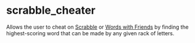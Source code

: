 # scrabble_cheater
Allows the user to cheat on [Scrabble](https://en.wikipedia.org/wiki/Scrabble) or [Words with Friends](https://en.wikipedia.org/wiki/Words_with_Friends) by finding the highest-scoring word that can be made by any given rack of letters.
